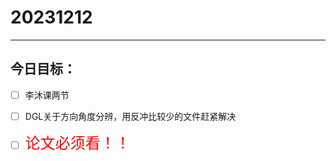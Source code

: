 # 20231212

---

## 今日目标：

- [ ] 李沐课两节

- [ ] DGL关于方向角度分辨，用反冲比较少的文件赶紧解决

- [ ] <font color=red font size=5>论文必须看！！</font>

  